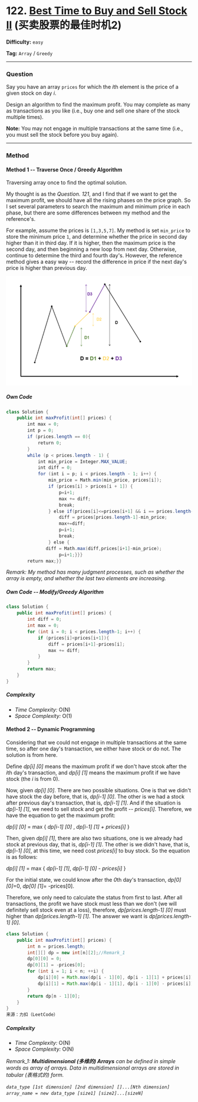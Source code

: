 # 122. [Best Time to Buy and Sell Stock II][BTBSSII] (买卖股票的最佳时机2)

[BTBSSII]: https://leetcode-cn.com/problems/best-time-to-buy-and-sell-stock-ii/	"Best Time to Buy and Sell Stock II"

**Difficulty:** `easy`

**Tag:** `Array` / `Greedy`

------

### **Question**

Say you have an array `prices` for which the *i*th element is the price of a given stock on day *i*.

Design an algorithm to find the maximum profit. You may complete as many as transactions as you like (i.e., buy one and sell one share of the stock multiple times).

**Note:** You may not engage in multiple transactions at the same time (i.e., you must sell the stock before you buy again).

------

### **Method**

#### Method 1 -- Traverse Once / Greedy Algorithm

Traversing array once to find the optimal solution.

My thought is as the *Question. 121*, and I find that if we want to get the maximum profit, we should have all the rising phases on the price graph. So I set several parameters to search the maximum and minimum price in each phase, but there are some differences between my method and the reference's.

For example, assume the prices is `[1,3,5,7]`. My method is set `min_price` to store the minimum price `1`, and determine whether the price in second day higher than it in third day. If it is higher, then the maximum price is the second day, and then beginning a new loop from next day. Otherwise, continue to determine the third and fourth day's. However, the reference method gives a easy way -- record the difference in price if the next day's price is higher than previous day. 

![](https://github.com/Jaden-Chiang/Pictures/blob/main/20201220-1107.png)

##### Own Code

```java
class Solution {
    public int maxProfit(int[] prices) {
        int max = 0;
        int p = 0;
        if (prices.length == 0){
            return 0;
        }
        while (p < prices.length - 1) {
            int min_price = Integer.MAX_VALUE;
            int diff = 0;
            for (int i = p; i < prices.length - 1; i++) {
                min_price = Math.min(min_price, prices[i]);
                if (prices[i] > prices[i + 1]) {
                    p=i+1;
                    max += diff;
                    break;
                } else if(prices[i]<=prices[i+1] && i == prices.length-2){
                    diff = prices[prices.length-1]-min_price;
                    max+=diff;
                    p=i+1;
                    break;
                } else {
               diff = Math.max(diff,prices[i+1]-min_price);
                    p=i+1;}}}
        return max;}}
```

*Remark: My method has many judgment processes, such as whether the array is empty, and whether the last two elements are increasing.*

##### Own Code -- Modify/Greedy Algorithm

```java
class Solution {
    public int maxProfit(int[] prices) {
        int diff = 0;
        int max = 0;
        for (int i = 0; i < prices.length-1; i++) {
            if (prices[i]<prices[i+1]){
                diff = prices[i+1]-prices[i];
                max += diff;
            }
        }
        return max;
    }
}
```

##### Complexity

- *Time Complexity:* O(N)
- *Space Complexity:* O(1)

#### Method 2 -- Dynamic Programming

Considering that we could not engage in multiple transactions at the same time, so after one day's transaction, we either have stock or do not. The solution is from here.

Define *dp[i] [0]* means the maximum profit if we don't have stcok after the *i*th day's transaction, and *dp[i] [1]* means the maximum profit if we have stock (the *i* is from 0).

Now, given *dp[i] [0]*. There are two possible situations. One is that we didn't have stock the day before, that is, *dp[i-1] [0]*. The other is we had a stock after previous day's transaction, that is, *dp[i-1] [1]*. And if the situation is *dp[i-1] [1]*, we need to sell stock and get the profit -- *prices[i]*. Therefore, we have the equation to get the maximum profit:

*dp[i] [0]* = max { *dp[i-1] [0]* , *dp[i-1] [1] + prices[i]* }

Then, given *dp[i] [1]*, there are also two situations, one is we already had stock at previous day, that is, *dp[i-1] [1]*. The other is we didn't have, that is, *dp[i-1] [0]*, at this time, we need cost *prices[i]* to buy stock. So the equation is as follows:

*dp[i] [1]* = max { *dp[i-1] [1]*, *dp[i-1] [0] - prices[i]* }

For the initial state, we could know after the *0*th day's transaction, *dp[0] [0]*=0, *dp[0] [1]*= -prices[0].

Therefore, we only need to calculate the status from first to last.  After all transactions, the profit we have stock must less than we don't (we will definitely sell stock even at a loss), therefore, *dp[prices.length-1] [0]* must higher than *dp[prices.length-1] [1]*. The answer we want is *dp[prices.length-1] [0]*. 

```java
class Solution {
    public int maxProfit(int[] prices) {
        int n = prices.length;
        int[][] dp = new int[n][2];//Remark_1
        dp[0][0] = 0;
        dp[0][1] = -prices[0];
        for (int i = 1; i < n; ++i) {
            dp[i][0] = Math.max(dp[i - 1][0], dp[i - 1][1] + prices[i]);
            dp[i][1] = Math.max(dp[i - 1][1], dp[i - 1][0] - prices[i]);
        }
        return dp[n - 1][0];
    }
}
来源：力扣（LeetCode）
```

##### Complexity

- *Time Complexity:* O(N)
- *Space Complexity:* O(N)

*Remark_1: **Multidimensional (多维的) Arrays** can be defined in simple words as array of arrays. Data in multidimensional arrays are stored in tabular (表格式的) form.*

*`data_type [1st dimension] [2nd dimension] []...[Nth dimension] array_name = new data_type [size1] [size2]...[sizeN]`*